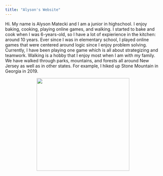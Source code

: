 ```yaml
---
title: "Alyson's Website"
---
```

Hi. My name is Alyson Matecki and I am a junior in highschool. I enjoy baking, cooking, playing online games, and walking. I started to bake and cook when I was 6-years-old, so I have a lot of expierience in the kitchen: around 10 years. Ever since I was in elementary school, I played online games that were centered around logic since I enjoy problem solving. Currently, I have been playing one game which is all about strategizing and teamwork. Walking is a hobby that I enjoy most when I am with my family. We have walked through parks, mountains, and forests all around New Jersey as well as in other states. For example, I hiked up Stone Mountain in Georgia in 2019. 
<p align="center">
  <img width="300" height="300" src="https://user-images.githubusercontent.com/84041082/119523762-05a79e00-bd4b-11eb-9f5c-f9f28bbc4dcb.jpg">
</p>

